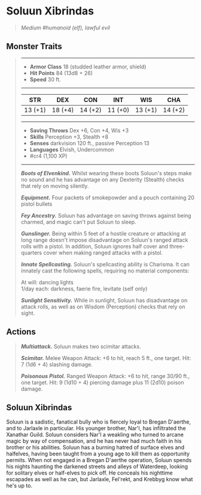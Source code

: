 # Soluun Xibrindas
>*Medium #humanoid (elf), lawful evil*
## Monster Traits
>___
>- **Armor Class** 18 (studded leather armor, shield)
>- **Hit Points** 84 (13d8 + 26)
>- **Speed** 30 ft.
>___
>|STR|DEX|CON|INT|WIS|CHA|
>|:---:|:---:|:---:|:---:|:---:|:---:|
>|13 (+1)|18 (+4)|14 (+2)|11 (+0)|13 (+1)|14 (+2)|
>___
>- **Saving Throws** Dex +6, Con +4, Wis +3
>- **Skills** Perception +3, Stealth +8
>- **Senses** darkvision 120 ft., passive Perception 13
>- **Languages** Elvish, Undercommon
>- #cr4 (1,100 XP)
>___
>***Boots of Elvenkind.*** Whilst wearing these boots Soluun's steps make no sound and he has advantage on any Dexterity (Stealth) checks that rely on moving silently.  
>
>***Equipment.*** Four packets of smokepowder and a pouch containing 20 pistol bullets  
>
>***Fey Ancestry.*** Soluun has advantage on saving throws against being charmed, and magic can't put Soluun to sleep.  
>
>***Gunslinger.*** Being within 5 feet of a hostile creature or attacking at long range doesn't impose disadvantage on Soluun's ranged attack rolls with a pistol. In addition, Soluun ignores half cover and three-quarters cover when making ranged attacks with a pistol.  
>
>***Innate Spellcasting.*** Soluun's spellcasting ability is Charisma. It can innately cast the following spells, requiring no material components:  
>
>At will: dancing lights  
>1/day each: darkness, faerie fire, levitate (self only)  
>
>
>***Sunlight Sensitivity.*** While in sunlight, Soluun has disadvantage on attack rolls, as well as on Wisdom (Perception) checks that rely on sight.  
>
## Actions
>***Multiattack.*** Soluun makes two scimitar attacks.  
>
>***Scimitar.*** Melee Weapon Attack: +6 to hit, reach 5 ft., one target. Hit: 7 (1d6 + 4) slashing damage.  
>
>***Poisonous Pistol.*** Ranged Weapon Attack: +6 to hit, range 30/90 ft., one target. Hit: 9 (1d10 + 4) piercing damage plus 11 (2d10) poison damage.
## Soluun Xibrindas
Soluun is a sadistic, fanatical bully who is fiercely loyal to Bregan D'aerthe, and to Jarlaxle in particular. His younger brother, Nar'l, has infiltrated the Xanathar Guild. Soluun considers Nar'l a weakling who turned to arcane magic by way of compensation, and he has never had much faith in his brother or his abilities.
Soluun has a burning hatred of surface elves and halfelves, having been taught from a young age to kill them as opportunity permits. When not engaged in a Bregan D'aerthe operation, Soluun spends his nights haunting the darkened streets and alleys of Waterdeep, looking for solitary elves or half-elves to pick off. He conceals his nighttime escapades as well as he can, but Jarlaxle, Fel'rekt, and Krebbyg know what he's up to.